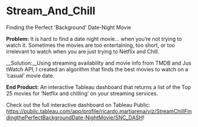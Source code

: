 # Stream_And_Chill
Finding the Perfect 'Background' Date-Night Movie

__Problem:__ It is hard to find a date night movie… when you’re not trying to watch it. Sometimes the movies are too entertaining, too short, or too irrelevant to watch when you are just trying to Netflix and Chill.

__Solution:__Using streaming availability and movie info from TMDB and JustWatch API, I created an algorithm that finds the best movies to watch on a ‘casual’ movie date. 

__End Product:__ An interactive Tableau dashboard that returns a list of the Top 25 movies for ‘Netflix and chilling’ on your streaming services.

Check out the full interactive dashboard on Tableau Public: https://public.tableau.com/app/profile/ricardo.martiarena/viz/StreamChillFindingthePerfectBackgroundDate-NightMovie/SNC_DASH!

